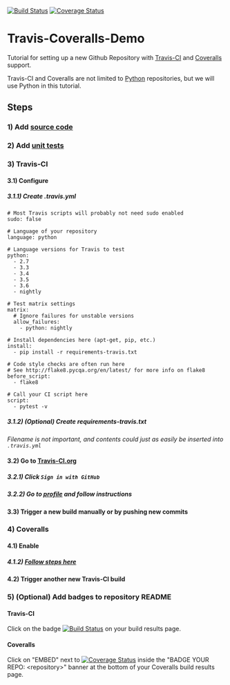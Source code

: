 [![Build Status](https://travis-ci.org/cmccandless/Travis-Coveralls-Demo.svg?branch=master)](https://travis-ci.org/cmccandless/Travis-Coveralls-Demo) [![Coverage Status](https://coveralls.io/repos/github/cmccandless/Travis-Coveralls-Demo/badge.svg?branch=master)](https://coveralls.io/github/cmccandless/Travis-Coveralls-Demo?branch=master)

# Travis-Coveralls-Demo

Tutorial for setting up a new Github Repository with [Travis-CI](https://travis-ci.org/) and [Coveralls](https://coveralls.io/) support.

Travis-CI and Coveralls are not limited to [Python](https://www.python.org/) repositories, but we will use Python in this tutorial.

## Steps

### 1) Add [source code](https://github.com/cmccandless/Travis-Coveralls-Demo/blob/9751a043c14376c40e60ed2c3ef4945cb56ca8e5/convert.py)

### 2) Add [unit tests](https://github.com/cmccandless/Travis-Coveralls-Demo/blob/9751a043c14376c40e60ed2c3ef4945cb56ca8e5/convert_test.py)

### 3) Travis-CI

#### 3.1) Configure

##### 3.1.1) Create .travis.yml

```YML
# Most Travis scripts will probably not need sudo enabled
sudo: false

# Language of your repository
language: python

# Language versions for Travis to test
python:
  - 2.7
  - 3.3
  - 3.4
  - 3.5
  - 3.6
  - nightly

# Test matrix settings
matrix:
  # Ignore failures for unstable versions
  allow_failures:
    - python: nightly

# Install dependencies here (apt-get, pip, etc.)
install:
  - pip install -r requirements-travis.txt

# Code style checks are often run here
# See http://flake8.pycqa.org/en/latest/ for more info on flake8
before_script:
  - flake8

# Call your CI script here
script:
  - pytest -v
```

##### 3.1.2) (Optional) Create requirements-travis.txt

*Filename is not important, and contents could just as easily be inserted into `.travis.yml`*

#### 3.2) Go to [Travis-CI.org](https://travis-ci.org/)

##### 3.2.1) Click `Sign in with GitHub`

##### 3.2.2) Go to [profile](https://travis-ci.org/profile/) and follow instructions

#### 3.3) Trigger a new build manually or by pushing new commits

### 4) Coveralls

#### 4.1) Enable

##### 4.1.2) [Follow steps here](https://coveralls.io/github/cmccandless/Travis-Coveralls-Demo)

#### 4.2) Trigger another new Travis-CI build

### 5) (Optional) Add badges to repository README

#### Travis-CI

Click on the badge 
[![Build Status](https://travis-ci.org/cmccandless/Travis-Coveralls-Demo.svg?branch=master)](https://travis-ci.org/cmccandless/Travis-Coveralls-Demo) on your build results page.

#### Coveralls

Click on "EMBED" next to [![Coverage Status](https://coveralls.io/repos/github/cmccandless/Travis-Coveralls-Demo/badge.svg?branch=master)](https://coveralls.io/github/cmccandless/Travis-Coveralls-Demo?branch=master) inside the "BADGE YOUR REPO: \<repository\>" banner at the bottom of your Coveralls build results page.